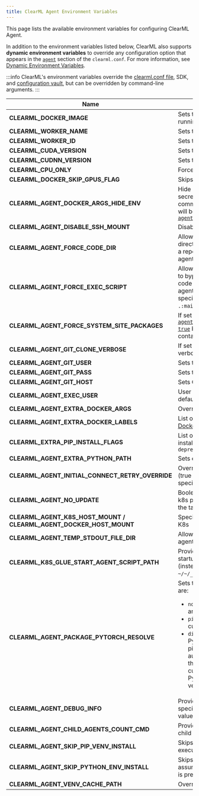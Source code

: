 ```yaml
---
title: ClearML Agent Environment Variables
---
```


This page lists the available environment variables for configuring ClearML Agent. 

In addition to the environment variables listed below, ClearML also supports **dynamic environment variables** to override 
any configuration option that appears in the [`agent`](../configs/clearml_conf.md#agent-section) section of the `clearml.conf`. 
For more information, see [Dynamic Environment Variables](../clearml_agent.md#dynamic-environment-variables).

:::info
ClearML's environment variables override the [clearml.conf file](../configs/clearml_conf.md), SDK, and 
[configuration vault](../webapp/webapp_profile.md#configuration-vault), 
but can be overridden by command-line arguments. 
:::

|Name| Description                                                                                                                                                                                                                                     |
|---|-------------------------------------------------------------------------------------------------------------------------------------------------------------------------------------------------------------------------------------------------|
|**CLEARML_DOCKER_IMAGE** | Sets the default docker image to use when running an agent in [Docker mode](../clearml_agent.md#docker-mode)                                                                                                                                                                                                              |
|**CLEARML_WORKER_NAME** | Sets the Worker's name                                                                                                                                                                                                                          |
|**CLEARML_WORKER_ID** | Sets the Worker ID                                                                                                                                                                                                                              |
|**CLEARML_CUDA_VERSION** | Sets the CUDA version to be used                                                                                                                                                                                                                |
|**CLEARML_CUDNN_VERSION** | Sets the CUDNN version to be used                                                                                                                                                                                                               |
|**CLEARML_CPU_ONLY** | Force CPU only mode                                                                                                                                                                                                                             |
|**CLEARML_DOCKER_SKIP_GPUS_FLAG** | Skips the GPUs flag (support for docker V18                                                                                                                                                                                                     |
|**CLEARML_AGENT_DOCKER_ARGS_HIDE_ENV** | Hide Docker environment variables containing secrets when printing out the Docker command. When printed, the variable values will be replaced by `********`. See [`agent.hide_docker_command_env_vars`](../configs/clearml_conf.md#hide_docker) |
|**CLEARML_AGENT_DISABLE_SSH_MOUNT** | Disables the auto `.ssh` mount into the docker                                                                                                                                                                                                  |
|**CLEARML_AGENT_FORCE_CODE_DIR**| Allows overriding the remote execution code directory to bypass repository cloning and use a repo already available where the remote agent is running. |
|**CLEARML_AGENT_FORCE_EXEC_SCRIPT**| Allows overriding the remote execution script to bypass repository cloning and execute code already available where the remote agent is running. Use `module:file.py` format to specify a module and a script to execute (e.g. `.:main.py` to run `main.py` from the working dir)|
|**CLEARML_AGENT_FORCE_SYSTEM_SITE_PACKAGES** | If set to `1`, overrides default [`agent.package_manager.system_site_packages: true`](../configs/clearml_conf.md#system_site_packages) behavior when running tasks in containers (docker mode and k8s-glue)|
|**CLEARML_AGENT_GIT_CLONE_VERBOSE**| If set to `1`, `git clone` calls will report progress verbosely  |
|**CLEARML_AGENT_GIT_USER** | Sets the Git user for ClearML Agent                                                                                                                                                                                                             |
|**CLEARML_AGENT_GIT_PASS** | Sets the Git password for ClearML Agent                                                                                                                                                                                                         |
|**CLEARML_AGENT_GIT_HOST** | Sets Git host (only sending login to this host)                                                                                                                                                                                                 |
|**CLEARML_AGENT_EXEC_USER** | User for Agent executing tasks (root by default)                                                                                                                                                                                                |
|**CLEARML_AGENT_EXTRA_DOCKER_ARGS** | Overrides extra docker args configuration                                                                                                                                                                                                       |
|**CLEARML_AGENT_EXTRA_DOCKER_LABELS** | List of labels to add to docker container. See [Docker documentation](https://docs.docker.com/config/labels-custom-metadata/). |
|**CLEARML_EXTRA_PIP_INSTALL_FLAGS**| List of additional flags to use when the agent installs packages. For example: `["--use-deprecated=legacy-resolver", ]`|
|**CLEARML_AGENT_EXTRA_PYTHON_PATH** | Sets extra python path                                                                                                                                                                                                                          |
|**CLEARML_AGENT_INITIAL_CONNECT_RETRY_OVERRIDE** | Overrides initial server connection behavior (true by default), allows explicit number to specify number of connect retries)                                                                                                                    | 
|**CLEARML_AGENT_NO_UPDATE** | Boolean. Set to `1` to skip agent update in the k8s pod container before the agent executes the task |
|**CLEARML_AGENT_K8S_HOST_MOUNT / CLEARML_AGENT_DOCKER_HOST_MOUNT** | Specifies Agent's mount point for Docker / K8s                                                                                                                                                                                                  |
|**CLEARML_AGENT_TEMP_STDOUT_FILE_DIR**|Allows overriding the default `/tmp` location for agent temporary files|
|**CLEARML_K8S_GLUE_START_AGENT_SCRIPT_PATH** | Provide an alternate path to place the agent startup script generated inside a k8s task pod (instead of the default `~/~/__start_agent__.sh`)                                                                                                   |
|**CLEARML_AGENT_PACKAGE_PYTORCH_RESOLVE**|Sets the PyTorch resolving mode. The options are: <ul><li>`none` - No resolving. Install PyTorch like any other package</li><li>`pip` (default) - Sets extra index based on cuda and lets pip resolve</li><li>`direct` - Resolve a direct link to the PyTorch wheel by parsing the pytorch.org pip repository, and matching the automatically detected cuda version with the required PyTorch wheel. If the exact cuda version is not found for the required PyTorch wheel, it will try a lower cuda version until a match is found</li></ul>  |
|**CLEARML_AGENT_DEBUG_INFO** | Provide additional debug information for a specific context (currently only the `docker` value is supported)                                                                                                                                    |
|**CLEARML_AGENT_CHILD_AGENTS_COUNT_CMD** | Provide an alternate bash command to list child agents while working in services mode                                                                                                                                                           |
|**CLEARML_AGENT_SKIP_PIP_VENV_INSTALL** | Skips Python virtual env installation on execute and provides a custom venv binary                                                                                                                                                              |
|**CLEARML_AGENT_SKIP_PYTHON_ENV_INSTALL** | Skips entire Python venv installation and assumes python as well as every dependency is preinstalled                                                                                                                                            |
|**CLEARML_AGENT_VENV_CACHE_PATH** | Overrides venv cache folder configuration                                                                                                                                                                                                       |